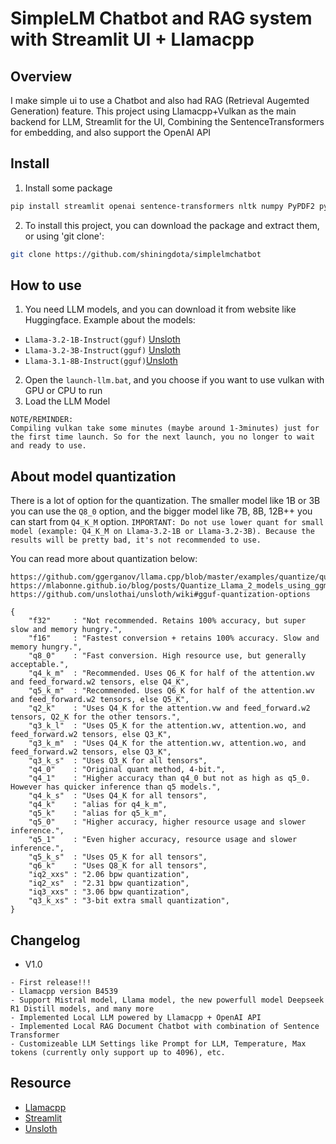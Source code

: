 # SimpleLM Chatbot and RAG system with Streamlit UI + Llamacpp

## Overview
I make simple ui to use a Chatbot and also had RAG (Retrieval Augemted Generation) feature. This project using Llamacpp+Vulkan as the main backend for LLM, Streamlit for the UI, Combining the SentenceTransformers for embedding, and also support the OpenAI API

## Install
1. Install some package
```bash
pip install streamlit openai sentence-transformers nltk numpy PyPDF2 python-docx
```

2. To install this project, you can download the package and extract them, or using 'git clone':

```bash
git clone https://github.com/shiningdota/simplelmchatbot
```

## How to use
1. You need LLM models, and you can download it from website like Huggingface. Example about the models:
- `Llama-3.2-1B-Instruct(gguf)`
[Unsloth](https://huggingface.co/unsloth/Llama-3.2-1B-Instruct-GGUF)
- `Llama-3.2-3B-Instruct(gguf)`
[Unsloth](https://huggingface.co/unsloth/Llama-3.2-3B-Instruct-GGUF)
- `Llama-3.1-8B-Instruct(gguf)`[Unsloth](https://huggingface.co/bartowski/Meta-Llama-3.1-8B-Instruct-GGUF)
2. Open the `launch-llm.bat`, and you choose if you want to use vulkan with GPU or CPU to run
3. Load the LLM Model
```
NOTE/REMINDER: 
Compiling vulkan take some minutes (maybe around 1-3minutes) just for the first time launch. So for the next launch, you no longer to wait and ready to use.
```

## About model quantization
There is a lot of option for the quantization. The smaller model like 1B or 3B you can use the `Q8_0` option, and the bigger model like 7B, 8B, 12B++ you can start from `Q4_K_M` option. 
`IMPORTANT: Do not use lower quant for small model (example: Q4_K_M on Llama-3.2-1B or Llama-3.2-3B). Because the results will be pretty bad, it's not recommended to use.`

You can read more about quantization below:
```
https://github.com/ggerganov/llama.cpp/blob/master/examples/quantize/quantize.cpp#L19
https://mlabonne.github.io/blog/posts/Quantize_Llama_2_models_using_ggml.html
https://github.com/unslothai/unsloth/wiki#gguf-quantization-options

{
    "f32"     : "Not recommended. Retains 100% accuracy, but super slow and memory hungry.",
    "f16"     : "Fastest conversion + retains 100% accuracy. Slow and memory hungry.",
    "q8_0"    : "Fast conversion. High resource use, but generally acceptable.",
    "q4_k_m"  : "Recommended. Uses Q6_K for half of the attention.wv and feed_forward.w2 tensors, else Q4_K",
    "q5_k_m"  : "Recommended. Uses Q6_K for half of the attention.wv and feed_forward.w2 tensors, else Q5_K",
    "q2_k"    : "Uses Q4_K for the attention.vw and feed_forward.w2 tensors, Q2_K for the other tensors.",
    "q3_k_l"  : "Uses Q5_K for the attention.wv, attention.wo, and feed_forward.w2 tensors, else Q3_K",
    "q3_k_m"  : "Uses Q4_K for the attention.wv, attention.wo, and feed_forward.w2 tensors, else Q3_K",
    "q3_k_s"  : "Uses Q3_K for all tensors",
    "q4_0"    : "Original quant method, 4-bit.",
    "q4_1"    : "Higher accuracy than q4_0 but not as high as q5_0. However has quicker inference than q5 models.",
    "q4_k_s"  : "Uses Q4_K for all tensors",
    "q4_k"    : "alias for q4_k_m",
    "q5_k"    : "alias for q5_k_m",
    "q5_0"    : "Higher accuracy, higher resource usage and slower inference.",
    "q5_1"    : "Even higher accuracy, resource usage and slower inference.",
    "q5_k_s"  : "Uses Q5_K for all tensors",
    "q6_k"    : "Uses Q8_K for all tensors",
    "iq2_xxs" : "2.06 bpw quantization",
    "iq2_xs"  : "2.31 bpw quantization",
    "iq3_xxs" : "3.06 bpw quantization",
    "q3_k_xs" : "3-bit extra small quantization",
}
```

## Changelog
- V1.0
```
- First release!!!
- Llamacpp version B4539
- Support Mistral model, Llama model, the new powerfull model Deepseek R1 Distill models, and many more
- Implemented Local LLM powered by Llamacpp + OpenAI API
- Implemented Local RAG Document Chatbot with combination of Sentence Transformer
- Customizeable LLM Settings like Prompt for LLM, Temperature, Max tokens (currently only support up to 4096), etc. 
```

## Resource
- [Llamacpp](https://github.com/ggerganov/llama.cpp)
- [Streamlit](https://streamlit.io/)
- [Unsloth](https://unsloth.ai/)